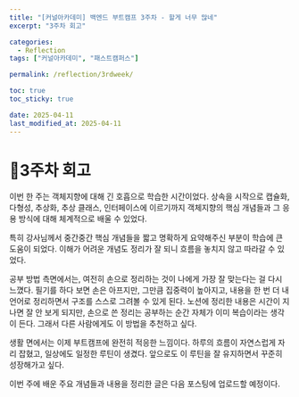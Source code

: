 ```yaml
---
title: "[커널아카데미] 백엔드 부트캠프 3주차 - 할게 너무 많네"
excerpt: "3주차 회고"

categories:
  - Reflection
tags: ["커널아카데미", "패스트캠퍼스"]

permalink: /reflection/3rdweek/

toc: true
toc_sticky: true

date: 2025-04-11
last_modified_at: 2025-04-11
---
```


# 📜3주차 회고

이번 한 주는 객체지향에 대해 긴 호흡으로 학습한 시간이었다. 상속을 시작으로 캡슐화, 다형성, 추상화, 추상 클래스, 인터페이스에 이르기까지 객체지향의 핵심 개념들과 그 응용 방식에 대해 체계적으로 배울 수 있었다.

특히 강사님께서 중간중간 핵심 개념들을 짧고 명확하게 요약해주신 부분이 학습에 큰 도움이 되었다. 이해가 어려운 개념도 정리가 잘 되니 흐름을 놓치지 않고 따라갈 수 있었다.

공부 방법 측면에서는, 여전히 손으로 정리하는 것이 나에게 가장 잘 맞는다는 걸 다시 느꼈다. 필기를 하다 보면 손은 아프지만, 그만큼 집중력이 높아지고, 내용을 한 번 더 내 언어로 정리하면서 구조를 스스로 그려볼 수 있게 된다. 노션에 정리한 내용은 시간이 지나면 잘 안 보게 되지만, 손으로 쓴 정리는 공부하는 순간 자체가 이미 복습이라는 생각이 든다. 그래서 다른 사람에게도 이 방법을 추천하고 싶다.

생활 면에서는 이제 부트캠프에 완전히 적응한 느낌이다. 하루의 흐름이 자연스럽게 자리 잡혔고, 일상에도 일정한 루틴이 생겼다. 앞으로도 이 루틴을 잘 유지하면서 꾸준히 성장해가고 싶다.

이번 주에 배운 주요 개념들과 내용을 정리한 글은 다음 포스팅에 업로드할 예정이다.




